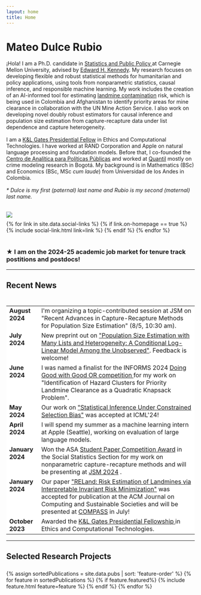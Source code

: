 ```yaml
---
layout: home
title: Home
---
```


<style>
table, th, td {
  border-style: none;
  vertical-align: top;
}
</style>

<div id ="intro-wrapper" class="l-middle">
	<div class="intro-left">
		<div id="intro-title-wrapper" class="intro-left">
			<h1 id="intro-title">Mateo Dulce Rubio</h1>
		</div>	
		<div class="intro-left">
			¡Hola! I am a Ph.D. candidate in <a href="https://www.cmu.edu/dietrich/statistics-datascience/academics/phd/statistics-public-policy/index.html"> Statistics and Public Policy </a> at Carnegie Mellon University, advised by <a href="https://www.ehkennedy.com/"> Edward H. Kennedy</a>.  My research focuses on developing flexible and robust statistical methods for humanitarian and policy applications, using tools from nonparametric statistics, causal inference, and responsible machine learning. My work includes the creation of an AI-informed tool for estimating <a href="https://news.un.org/en/story/2023/04/1135252"> landmine contamination</a> risk, which is being used in Colombia and Afghanistan to identify priority areas for mine clearance in collaboration with the UN Mine Action Service. I also work on developing novel doubly robust estimators for causal inference and population size estimation from capture-recapture data under list dependence and capture heterogeneity.
		</div>
		<div style="height: 1rem"></div>
		<div class="intro-left">	
			I am a <a href="https://www.cmu.edu/fso/prestigious-%20scholarships/kl-gates-presidential-fellowship/index.html"> K&L Gates Presidential Fellow</a> in Ethics and Computational Technologies. I have worked at RAND Corporation and Apple on natural language processing and foundation models. Before that, I co-founded the <a href="https://centroanaliticapp.org/"> Centro de Analítica para Políticas Públicas</a> and worked at <a href="https://quantil.co/en//"> Quantil</a> mostly on crime modeling research in Bogotá. My background is in Mathematics (BSc) and Economics (BSc, MSc <i>cum laude</i>) from Universidad de los Andes in Colombia.
		</div>
		<div style="height: 1rem"></div>
		<div class="l-middle">	
			<i>* Dulce is my first (paternal) last name and Rubio is my second (maternal) last name.</i> 
		</div>
	</div>
	<div class="intro-right">
		<div style="height: 2rem"></div>
		<img id="intro-image" class="intro-right" src="/images/MDR.jpg">
		<div style="height: 0.5rem"></div>
		<div id="intro-image-links" class="intro-right">
			{% for link in site.data.social-links %}
				{% if link.on-homepage == true %}
					{% include social-link.html link=link %}
				{% endif %}
			{% endfor %}
    	</div>
    </div>
</div>

<div style="height: 1rem"></div>
<div class="l-middle">	
	<h3> ★ I am on the 2024-25 academic job market for tenure track postitions and postdocs! </h3>
</div>



<hr class="l-middle home-hr">
<h2 class="feature-title l-middle">
	Recent News
</h2>
<div style="height: 0.5rem"></div>
<div class="l-middle">
	<table style="background-color:white">
	<tr>
		<td style="width:17%" > <b>August 2024</b> </td>
		<td> I'm organizing a topic-contributed session at JSM on "Recent Advances in Capture-Recapture Methods for Population Size Estimation" (8/5, 10:30 am).</td>  
	</tr>
	<tr>
		<td style="width:17%" > <b>July 2024</b> </td>
		<td> New preprint out on <a href="https://arxiv.org/pdf/2407.03539"> "Population Size Estimation with Many Lists and Heterogeneity: A Conditional Log-Linear Model Among the Unobserved"</a>. Feedback is welcome!</td>  
	</tr>
	<tr>
		<td style="width:17%" > <b>June 2024</b> </td>
		<td> I was named a finalist for the INFORMS 2024 <a href="https://msom.informs.org/Recognizing-Excellence/INFORMS-Prizes/Doing-Good-with-Good-OR-Student-Paper-Competition"> Doing Good with Good OR competition </a> for my work on "Identification of Hazard Clusters for Priority Landmine Clearance as a Quadratic Knapsack Problem".</td>  
	</tr>
	<tr>
		<td style="width:17%" > <b>May 2024</b> </td>
		<td> Our work on <a href="https://proceedings.mlr.press/v235/cortes-gomez24a.html"> "Statistical Inference Under Constrained Selection Bias"</a>  was accepted at ICML'24!</td>   
	</tr>
	<tr>
		<td style="width:17%" > <b>April 2024</b> </td>
		<td> I will spend my summer as a machine learning intern at Apple (Seattle), working on evaluation of large language models.</td>  
	</tr>
	<tr>
		<td style="width:17%" > <b>January 2024</b> </td>
		<td> Won the ASA <a href="https://magazine.amstat.org/blog/2024/03/01/sections2024winners/"> Student Paper Competition Award</a> in the Social Statistics Section for my work on nonparametric capture-recapture methods and will be presenting at <a href="https://ww2.amstat.org/meetings/jsm/2024/"> JSM 2024</a> .</td>  
	</tr>
	<tr>
		<td><b>January 2024</b></td>
		<td>Our paper <a href="https://arxiv.org/pdf/2311.03115.pdf"> "RELand: Risk Estimation of Landmines via Interpretable Invariant Risk Minimization"</a>  was accepted for publication at the ACM Journal on Computing and Sustainable Societies and will be presented at <a href="https://compass.acm.org/"> COMPASS</a> in July!</td>  
	</tr>
	<tr>
		<td><b>October 2023</b></td>
		<td> Awarded the <a href="https://www.cmu.edu/ethics-ai/about/fellows/fellows-2425.html"> K&L Gates Presidential Fellowship </a> in Ethics and Computational Technologies.</td>  
	</tr> 
	</table>
</div>


<hr class="l-middle home-hr">
<h2 class="feature-title l-middle">
	Selected Research Projects
</h2>
<div style="height: 0.5rem"></div>
<div class="cover-wrapper l-screen">
	{% assign sortedPublications = site.data.pubs | sort: 'feature-order' %}
	{% for feature in sortedPublications %}
		{% if feature.featured%}
			{% include feature.html feature=feature %}
		{% endif %}
	{% endfor %}
</div>
